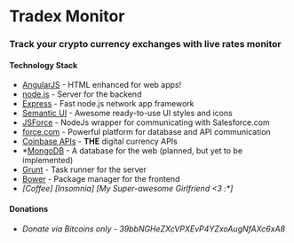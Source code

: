 # Tradex Monitor
### Track your crypto currency exchanges with live rates monitor

#### Technology Stack

* [AngularJS](https://angularjs.org) - HTML enhanced for web apps!
* [node.js](https://nodejs.org/en/) - Server for the backend
* [Express](https://expressjs.com/) - Fast node.js network app framework
* [Semantic UI](https://semantic-ui.com/) - Awesome ready-to-use UI styles and icons
* [JSForce](https://jsforce.github.io/) - NodeJs wrapper for communicating with Salesforce.com
* [force.com](https://force.com) - Powerful platform for database and API communication
* [Coinbase APIs](https://developers.coinbase.com/api/v2) - **THE** digital currency APIs
* *[MongoDB](https://www.mongodb.com/) - A database for the web (planned, but yet to be implemented)
* [Grunt](https://gruntjs.com/) - Task runner for the server
* [Bower](https://bower.io/) - Package manager for the frontend
* _[Coffee] [Insomnia] [My Super-awesome Girlfriend <3 :*]_

#### Donations
* *Donate via Bitcoins only - 39bbNGHeZXcVPXEvP4YZxoAugNfAXc6xA8*